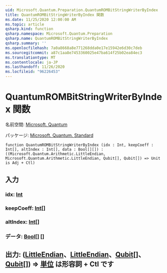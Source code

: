 ```yaml
---
uid: Microsoft.Quantum.Preparation.QuantumROMBitStringWriterByIndex
title: QuantumROMBitStringWriterByIndex 関数
ms.date: 11/25/2020 12:00:00 AM
ms.topic: article
qsharp.kind: function
qsharp.namespace: Microsoft.Quantum.Preparation
qsharp.name: QuantumROMBitStringWriterByIndex
qsharp.summary: ''
ms.openlocfilehash: 7a0a8668a8e771268dda0e17e15942e6d30c7deb
ms.sourcegitcommit: a87c1aa8e7453360025e47ba614f25b02ea84ec3
ms.translationtype: MT
ms.contentlocale: ja-JP
ms.lasthandoff: 11/26/2020
ms.locfileid: "96226453"
---
```

# <a name="quantumrombitstringwriterbyindex-function"></a>QuantumROMBitStringWriterByIndex 関数

名前空間: [Microsoft. Quantum](xref:Microsoft.Quantum.Preparation)

パッケージ: [Microsoft. Quantum. Standard](https://nuget.org/packages/Microsoft.Quantum.Standard)




```qsharp
function QuantumROMBitStringWriterByIndex (idx : Int, keepCoeff : Int[], altIndex : Int[], data : Bool[][]) : ((Microsoft.Quantum.Arithmetic.LittleEndian, Microsoft.Quantum.Arithmetic.LittleEndian, Qubit[], Qubit[]) => Unit is Adj + Ctl)
```


## <a name="input"></a>入力

### <a name="idx--int"></a>idx: [Int](xref:microsoft.quantum.lang-ref.int)




### <a name="keepcoeff--int"></a>keepCoeff: [Int](xref:microsoft.quantum.lang-ref.int)[]




### <a name="altindex--int"></a>altIndex: [Int](xref:microsoft.quantum.lang-ref.int)[]




### <a name="data--bool"></a>データ: [Bool](xref:microsoft.quantum.lang-ref.bool)[] []





## <a name="output--littleendianlittleendianqubitqubit--unit--is-adj--ctl"></a>出力: ([LittleEndian](xref:Microsoft.Quantum.Arithmetic.LittleEndian)、[LittleEndian](xref:Microsoft.Quantum.Arithmetic.LittleEndian)、[Qubit](xref:microsoft.quantum.lang-ref.qubit)[]、[Qubit](xref:microsoft.quantum.lang-ref.qubit)[]) => [単位](xref:microsoft.quantum.lang-ref.unit)  は形容詞 + Ctl です

